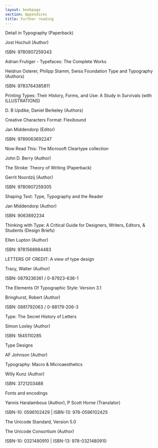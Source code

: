 ```yaml
---
layout: bookpage
section: Appendices
title: Further reading
---
```


<p class="p1">

<p class="p2">Detail in Typography (Paperback)

<p class="p3">Jost Hochuli (Author)

<p class="p2"><span class="s1">ISBN: 9780907259343</span>

<p class="p1">

<p class="p2">Adrian Frutiger - Typefaces: The Complete Works

<p class="p3">Heidrun Osterer, Philipp Stamm, Swiss Foundation Type and Typography (Authors)

<p class="p2"><span class="s1">ISBN: 9783764385811</span>

<p class="p1">

<p class="p2">Printing Types: Their History, Forms, and Use: A Study in Survivals (with ILLUSTRATIONS)

<p class="p3">D. B Updike,  Daniel Berkeley (Authors)

<p class="p1">

<p class="p2">Creative Characters Format: Flexibound

<p class="p3">Jan Middendorp (Editor)

<p class="p2"><span class="s1">ISBN: 9789063692247</span>

<p class="p1">

<p class="p2">Now Read This: The Microsoft Cleartype collection

<p class="p3">John D. Berry (Author)

<p class="p1">

<p class="p2">The Stroke: Theory of Writing (Paperback)

<p class="p3">Gerrit Noordzij (Author)

<p class="p2"><span class="s1">ISBN: 9780907259305</span>

<p class="p1">

<p class="p2">Shaping Text: Type, Typography and the Reader

<p class="p3">Jan Middendorp  (Author)

<p class="p2"><span class="s1">ISBN: 9063692234</span>

<p class="p1">

<p class="p2">Thinking with Type: A Critical Guide for Designers, Writers, Editors, &amp; Students (Design Briefs)

<p class="p3">Ellen Lupton (Author)

<p class="p2"><span class="s1">ISBN: 9781568984483</span>

<p class="p1">

<p class="p2">LETTERS OF CREDIT: A view of type design

<p class="p3">Tracy, Walter (Author)

<p class="p2"><span class="s1">ISBN: 0879236361 / 0-87923-636-1</span>

<p class="p1">

<p class="p2">The Elements Of Typographic Style: Version 3.1

<p class="p3">Bringhurst, Robert (Author)

<p class="p2"><span class="s1">ISBN: 0881792063 / 0-88179-206-3</span>

<p class="p1">

<p class="p2">Type: The Secret History of Letters

<p class="p3">Simon Loxley (Author)

<p class="p4"><span class="s2">ISBN: </span>1845110285

<p class="p1">

<p class="p2">Type Designs

<p class="p3">AF Johnson (Author)

<p class="p3">

<p class="p1">Typography: Macro &amp; Microaesthetics

<p class="p3">Willy Kunz (Author)

<p class="p4"><span class="s2">ISBN: </span>3721203488

<p class="p4">

<p class="p4">Fonts and encodings

<p class="p1"><span class="s1">Yannis Haralambous</span><span class="s2"> (Author), <span class="s1">P Scott Horne</span> (Translator)</span>

<p class="p4">ISBN-10: 0596102429 | ISBN-13: 978-0596102425

<p class="p4">

<p class="p4">The Unicode Standard, Version 5.0

<p class="p1"><span class="s1">The Unicode Consortium</span><span class="s2"> (Author)</span>

<p class="p1">ISBN-10: 0321480910 | ISBN-13: 978-0321480910</p>